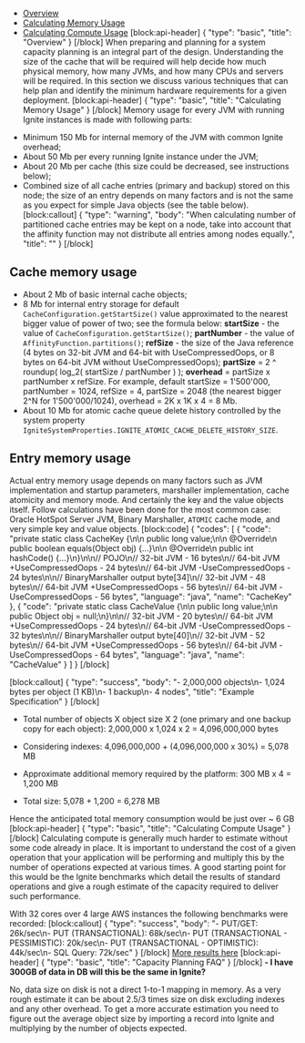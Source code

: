 * [Overview](#overview)
* [Calculating Memory Usage](#calculating-memory-usage)
* [Calculating Compute Usage](#calculating-compute-usage)
[block:api-header]
{
  "type": "basic",
  "title": "Overview"
}
[/block]
When preparing and planning for a system capacity planning is an integral part of the design. Understanding the size of the cache that will be required will help decide how much physical memory, how many JVMs, and how many CPUs and servers will be required. In this section we discuss various techniques that can help plan and identify the minimum hardware requirements for a given deployment.
[block:api-header]
{
  "type": "basic",
  "title": "Calculating Memory Usage"
}
[/block]
Memory usage for every JVM with running Ignite instances is made with following parts:
- Minimum 150 Mb for internal memory of the JVM with common Ignite overhead;
- About 50 Mb per every running Ignite instance under the JVM;
- About 20 Mb per cache (this size could be decreased, see instructions below);
- Combined size of all cache entries (primary and backup) stored on this node; the size of an entry depends on many factors and is not the same as you expect for simple Java objects (see the table below).
[block:callout]
{
  "type": "warning",
  "body": "When calculating number of partitioned cache entries may be kept on a node, take into account that the affinity function may not distribute all entries among nodes equally.",
  "title": ""
}
[/block]
## Cache memory usage

- About 2 Mb of basic internal cache objects;
- 8 Mb for internal entry storage for default `CacheConfiguration.getStartSize()` value approximated to the nearest bigger value of power of two; see the formula below:
**startSize** - the value of `CacheConfiguration.getStartSize()`;
**partNumber** - the value of `AffinityFunction.partitions()`;
**refSize** - the size of the Java reference (4 bytes on 32-bit JVM and 64-bit with UseCompressedOops, or 8 bytes on 64-bit JVM without UseCompressedOops);
**partSize** = 2 ^ roundup( log_2( startSize / partNumber ) );
**overhead** = partSize x partNumber x refSize.
For example, default startSize = 1'500'000, partNumber = 1024, refSize = 4, partSize = 2048 (the nearest bigger 2^N for 1'500'000/1024), overhead = 2K x 1K x 4 = 8 Mb.
- About 10 Mb for atomic cache queue delete history controlled by the system property `IgniteSystemProperties.IGNITE_ATOMIC_CACHE_DELETE_HISTORY_SIZE`.

## Entry memory usage

Actual entry memory usage depends on many factors such as JVM implementation and startup parameters, marshaller implementation, cache atomicity and memory mode. And certainly the key and the value objects itself.
Follow calculations have been done for the most common case: Oracle HotSpot Server JVM, Binary Marshaller, `ATOMIC` cache mode, and very simple key and value objects.
[block:code]
{
  "codes": [
    {
      "code": "private static class CacheKey {\n\n  public long value;\n\n  @Override\n  public boolean equals(Object obj) {...}\n\n  @Override\n  public int hashCode() {...}\n}\n\n// POJO\n// 32-bit JVM - 16 bytes\n// 64-bit JVM +UseCompressedOops - 24 bytes\n// 64-bit JVM -UseCompressedOops - 24 bytes\n\n// BinaryMarshaller output byte[34]\n// 32-bit JVM - 48 bytes\n// 64-bit JVM +UseCompressedOops - 56 bytes\n// 64-bit JVM -UseCompressedOops - 56 bytes",
      "language": "java",
      "name": "CacheKey"
    },
    {
      "code": "private static class CacheValue {\n\n  public long value;\n\n  public Object obj = null;\n}\n\n// 32-bit JVM - 20 bytes\n// 64-bit JVM +UseCompressedOops - 24 bytes\n// 64-bit JVM -UseCompressedOops - 32 bytes\n\n// BinaryMarshaller output byte[40]\n// 32-bit JVM - 52 bytes\n// 64-bit JVM +UseCompressedOops - 56 bytes\n// 64-bit JVM -UseCompressedOops - 64 bytes",
      "language": "java",
      "name": "CacheValue"
    }
  ]
}
[/block]

[block:callout]
{
  "type": "success",
  "body": "- 2,000,000 objects\n- 1,024 bytes per object (1 KB)\n- 1 backup\n- 4 nodes",
  "title": "Example Specification"
}
[/block]
- Total number of objects X object size X 2 (one primary and one backup copy for each object):
2,000,000 x 1,024 x 2 = 4,096,000,000 bytes

- Considering indexes:
4,096,000,000 + (4,096,000,000 x 30%) = 5,078 MB

- Approximate additional memory required by the platform:
300 MB x 4 = 1,200 MB

- Total size:
5,078 + 1,200 = 6,278 MB

Hence the anticipated total memory consumption would be just over ~ 6 GB
[block:api-header]
{
  "type": "basic",
  "title": "Calculating Compute Usage"
}
[/block]
Calculating compute is generally much harder to estimate without some code already in place. It is important to understand the cost of a given operation that your application will be performing and multiply this by the number of operations expected at various times. A good starting point for this would be the Ignite benchmarks which detail the results of standard operations and give a rough estimate of the capacity required to deliver such performance.

With 32 cores over 4 large AWS instances the following benchmarks were recorded:
[block:callout]
{
  "type": "success",
  "body": "- PUT/GET: 26k/sec\n- PUT (TRANSACTIONAL): 68k/sec\n- PUT (TRANSACTIONAL - PESSIMISTIC): 20k/sec\n- PUT (TRANSACTIONAL - OPTIMISTIC): 44k/sec\n- SQL Query: 72k/sec"
}
[/block]
[More results here](http://www.gridgain.com/resources/benchmarks/ignite-vs-hazelcast-benchmarks)
[block:api-header]
{
  "type": "basic",
  "title": "Capacity Planning FAQ"
}
[/block]
**- I have 300GB of data in DB will this be the same in Ignite?**

No, data size on disk is not a direct 1-to-1 mapping in memory. As a very rough estimate it can be about 2.5/3 times size on disk excluding indexes and any other overhead. To get a more accurate estimation you need to figure out the average object size by importing a record into Ignite and multiplying by the number of objects expected.